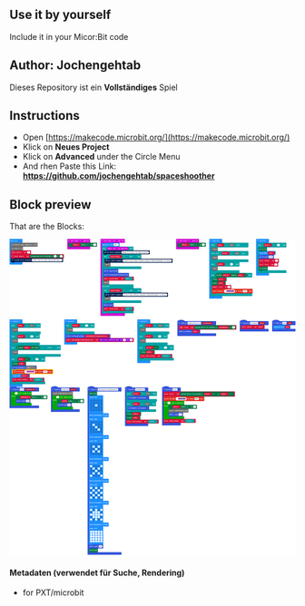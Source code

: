 
## Use it by yourself
Include it in your Micor:Bit code
## Author: Jochengehtab

Dieses Repository ist ein **Vollständiges** Spiel

## Instructions
- Open [https://makecode.microbit.org/](https://makecode.microbit.org/)
- Klick on **Neues Project**
- Klick on **Advanced** under the Circle Menu
- And rhen Paste this Link: **https://github.com/jochengehtab/spaceshoother**

## Block preview

That are the Blocks:

![Eine gerenderte Ansicht der Blöcke](https://github.com/jochengehtab/spaceshoother/raw/master/.github/makecode/blocks.png)

#### Metadaten (verwendet für Suche, Rendering)

* for PXT/microbit
<script src="https://makecode.com/gh-pages-embed.js"></script><script>makeCodeRender("{{ site.makecode.home_url }}", "{{ site.github.owner_name }}/{{ site.github.repository_name }}");</script>

